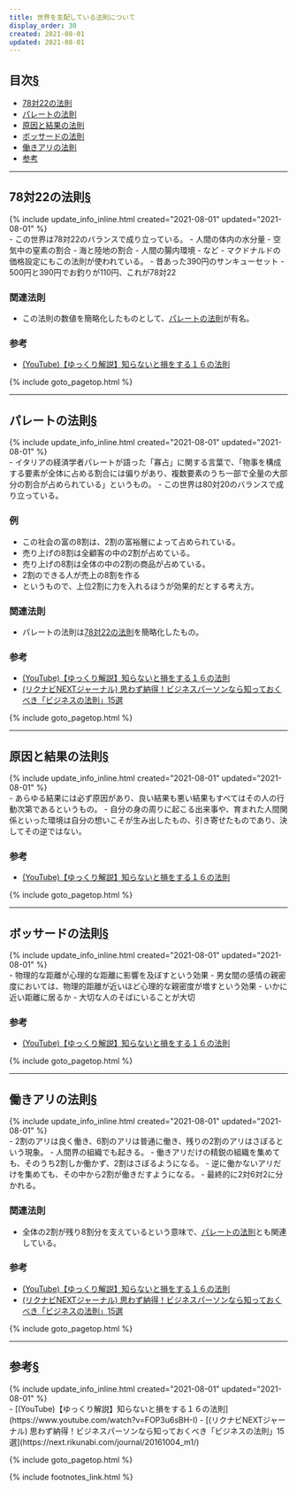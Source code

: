```yaml
---
title: 世界を支配している法則について
display_order: 30
created: 2021-08-01
updated: 2021-08-01
---
```


## <a name="index">目次</a><a class="heading-anchor-permalink" href="#目次">§</a>

<ul id="index_ul">
<li><a href="#78対22の法則">78対22の法則</a></li>
<li><a href="#パレートの法則">パレートの法則</a></li>
<li><a href="#原因と結果の法則">原因と結果の法則</a></li>
<li><a href="#ボッサードの法則">ボッサードの法則</a></li>
<li><a href="#働きアリの法則">働きアリの法則</a></li>
<li><a href="#reference">参考</a></li>
</ul>

* * *
## <a name="78対22の法則">78対22の法則</a><a class="heading-anchor-permalink" href="#78対22の法則">§</a>
<div class="chapter-updated">{% include update_info_inline.html created="2021-08-01" updated="2021-08-01" %}</div>
- この世界は78対22のバランスで成り立っている。
  - 人間の体内の水分量
  - 空気中の窒素の割合
  - 海と陸地の割合
  - 人間の腸内環境
  - など
- マクドナルドの価格設定にもこの法則が使われている。
  - 昔あった390円のサンキューセット
  - 500円と390円でお釣りが110円、これが78対22

### 関連法則
- この法則の数値を簡略化したものとして、[パレートの法則](#パレートの法則)が有名。

### 参考
- [(YouTube)【ゆっくり解説】知らないと損をする１６の法則](https://www.youtube.com/watch?v=FOP3u6sBH-I)

{% include goto_pagetop.html %}

* * *
## <a name="パレートの法則">パレートの法則</a><a class="heading-anchor-permalink" href="#パレートの法則">§</a>
<div class="chapter-updated">{% include update_info_inline.html created="2021-08-01" updated="2021-08-01" %}</div>
- イタリアの経済学者パレートが語った「寡占」に関する言葉で、「物事を構成する要素が全体に占める割合には偏りがあり、複数要素のうち一部で全量の大部分の割合が占められている」というもの。
- この世界は80対20のバランスで成り立っている。

### 例
- この社会の富の8割は、2割の富裕層によって占められている。
- 売り上げの8割は全顧客の中の2割が占めている。
- 売り上げの8割は全体の中の2割の商品が占めている。
- 2割のできる人が売上の8割を作る
- というもので、上位2割に力を入れるほうが効果的だとする考え方。

### 関連法則
- パレートの法則は[78対22の法則](#78対22の法則)を簡略化したもの。

### 参考
- [(YouTube)【ゆっくり解説】知らないと損をする１６の法則](https://www.youtube.com/watch?v=FOP3u6sBH-I)
- [(リクナビNEXTジャーナル) 思わず納得！ビジネスパーソンなら知っておくべき「ビジネスの法則」15選](https://next.rikunabi.com/journal/20161004_m1/)

{% include goto_pagetop.html %}

* * *
## <a name="原因と結果の法則">原因と結果の法則</a><a class="heading-anchor-permalink" href="#原因と結果の法則">§</a>
<div class="chapter-updated">{% include update_info_inline.html created="2021-08-01" updated="2021-08-01" %}</div>
- あらゆる結果には必ず原因があり、良い結果も悪い結果もすべてはその人の行動次第であるというもの。
- 自分の身の周りに起こる出来事や、育まれた人間関係といった環境は自分の想いこそが生み出したもの、引き寄せたものであり、決してその逆ではない。

### 参考
- [(YouTube)【ゆっくり解説】知らないと損をする１６の法則](https://www.youtube.com/watch?v=FOP3u6sBH-I)

{% include goto_pagetop.html %}

* * *
## <a name="ボッサードの法則">ボッサードの法則</a><a class="heading-anchor-permalink" href="#ボッサードの法則">§</a>
<div class="chapter-updated">{% include update_info_inline.html created="2021-08-01" updated="2021-08-01" %}</div>
- 物理的な距離が心理的な距離に影響を及ぼすという効果
- 男女間の感情の親密度においては、物理的距離が近いほど心理的な親密度が増すという効果
- いかに近い距離に居るか
- 大切な人のそばにいることが大切

### 参考
- [(YouTube)【ゆっくり解説】知らないと損をする１６の法則](https://www.youtube.com/watch?v=FOP3u6sBH-I)

{% include goto_pagetop.html %}

* * *
## <a name="働きアリの法則">働きアリの法則</a><a class="heading-anchor-permalink" href="#働きアリの法則">§</a>
<div class="chapter-updated">{% include update_info_inline.html created="2021-08-01" updated="2021-08-01" %}</div>
- 2割のアリは良く働き、6割のアリは普通に働き、残りの2割のアリはさぼるという現象。
- 人間界の組織でも起きる。
- 働きアリだけの精鋭の組織を集めても、そのうち2割しか働かず、2割はさぼるようになる。
- 逆に働かないアリだけを集めても、その中から2割が働きだすようになる。
- 最終的に2対6対2に分かれる。

### 関連法則
- 全体の2割が残り8割分を支えているという意味で、[パレートの法則](#パレートの法則)とも関連している。

### 参考
- [(YouTube)【ゆっくり解説】知らないと損をする１６の法則](https://www.youtube.com/watch?v=FOP3u6sBH-I)
- [(リクナビNEXTジャーナル) 思わず納得！ビジネスパーソンなら知っておくべき「ビジネスの法則」15選](https://next.rikunabi.com/journal/20161004_m1/)

{% include goto_pagetop.html %}

* * *
## <a name="reference">参考</a><a class="heading-anchor-permalink" href="#reference">§</a>
<div class="chapter-updated">{% include update_info_inline.html created="2021-08-01" updated="2021-08-01" %}</div>
- [(YouTube)【ゆっくり解説】知らないと損をする１６の法則](https://www.youtube.com/watch?v=FOP3u6sBH-I)
- [(リクナビNEXTジャーナル) 思わず納得！ビジネスパーソンなら知っておくべき「ビジネスの法則」15選](https://next.rikunabi.com/journal/20161004_m1/)

{% include goto_pagetop.html %}

{% include footnotes_link.html %}
